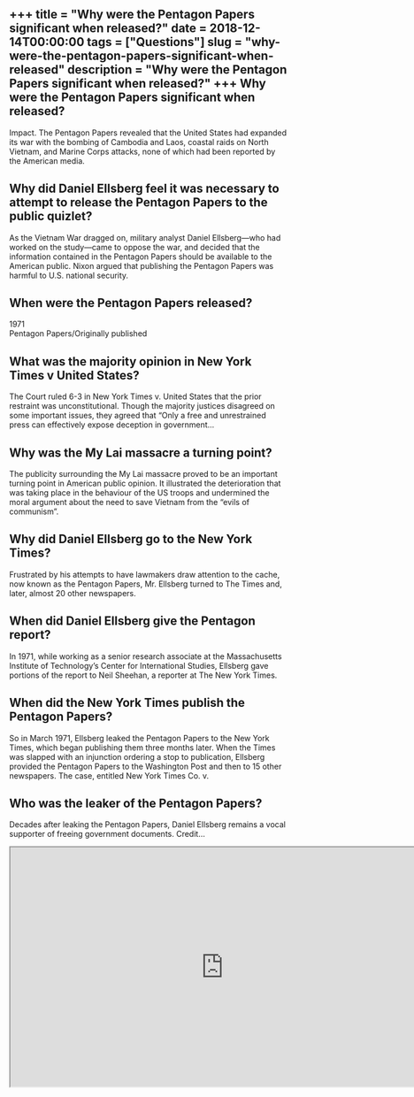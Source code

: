 +++
title = "Why were the Pentagon Papers significant when released?"
date = 2018-12-14T00:00:00
tags = ["Questions"]
slug = "why-were-the-pentagon-papers-significant-when-released"
description = "Why were the Pentagon Papers significant when released?"
+++
Why were the Pentagon Papers significant when released?
-------------------------------------------------------

Impact. The Pentagon Papers revealed that the United States had expanded its war with the bombing of Cambodia and Laos, coastal raids on North Vietnam, and Marine Corps attacks, none of which had been reported by the American media.

Why did Daniel Ellsberg feel it was necessary to attempt to release the Pentagon Papers to the public quizlet?
--------------------------------------------------------------------------------------------------------------

As the Vietnam War dragged on, military analyst Daniel Ellsberg—who had worked on the study—came to oppose the war, and decided that the information contained in the Pentagon Papers should be available to the American public. Nixon argued that publishing the Pentagon Papers was harmful to U.S. national security.

When were the Pentagon Papers released?
---------------------------------------

1971  
Pentagon Papers/Originally published

What was the majority opinion in New York Times v United States?
----------------------------------------------------------------

The Court ruled 6-3 in New York Times v. United States that the prior restraint was unconstitutional. Though the majority justices disagreed on some important issues, they agreed that “Only a free and unrestrained press can effectively expose deception in government…

Why was the My Lai massacre a turning point?
--------------------------------------------

The publicity surrounding the My Lai massacre proved to be an important turning point in American public opinion. It illustrated the deterioration that was taking place in the behaviour of the US troops and undermined the moral argument about the need to save Vietnam from the “evils of communism”.

Why did Daniel Ellsberg go to the New York Times?
-------------------------------------------------

Frustrated by his attempts to have lawmakers draw attention to the cache, now known as the Pentagon Papers, Mr. Ellsberg turned to The Times and, later, almost 20 other newspapers.

When did Daniel Ellsberg give the Pentagon report?
--------------------------------------------------

In 1971, while working as a senior research associate at the Massachusetts Institute of Technology’s Center for International Studies, Ellsberg gave portions of the report to Neil Sheehan, a reporter at The New York Times.

When did the New York Times publish the Pentagon Papers?
--------------------------------------------------------

So in March 1971, Ellsberg leaked the Pentagon Papers to the New York Times, which began publishing them three months later. When the Times was slapped with an injunction ordering a stop to publication, Ellsberg provided the Pentagon Papers to the Washington Post and then to 15 other newspapers. The case, entitled New York Times Co. v.

Who was the leaker of the Pentagon Papers?
------------------------------------------

Decades after leaking the Pentagon Papers, Daniel Ellsberg remains a vocal supporter of freeing government documents. Credit…

<iframe allow="accelerometer; autoplay; clipboard-write; encrypted-media; gyroscope; picture-in-picture" allowfullscreen="" class="__youtube_prefs__  epyt-is-override  no-lazyload" data-no-lazy="1" data-origheight="433" data-origwidth="770" data-skipgform_ajax_framebjll="" height="433" id="_ytid_84353" loading="lazy" src="https://www.youtube.com/embed/F4kQG1bPf2k?enablejsapi=1&autoplay=0&cc_load_policy=0&cc_lang_pref=&iv_load_policy=1&loop=0&modestbranding=0&rel=1&fs=1&playsinline=0&autohide=2&theme=dark&color=red&controls=1&" title="YouTube player" width="770"></iframe>